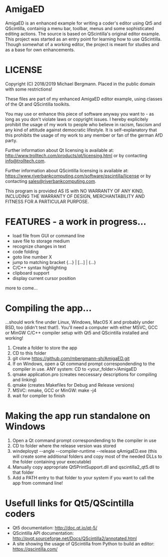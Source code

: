 # AmigaED
AmigaED is an enhanced example for writing a coder's editor using Qt5 and QScintilla, containig a menu bar, toolbar, menus and some sophisticated editing actions. The source is based on QScintilla's original editor example. This project was started as an entry point for learning how to use QScintilla. Though somewhat of a working editor, the project is meant for studies and as a base for own enhancements. 

# LICENSE
Copyright (C) 2018/2019 Michael Bergmann. Placed in the public domain with some restrictions!

These files are part of my enhanced AmigaED editor example, using classes of the Qt and QScintilla toolkits.

You may use or enhance this piece of software anyway you want to - as long as you don't violate laws or copyright issues. I hereby explicitely prohibit the usage of my work to people who believe in racism, fascism and any kind of attitude against democratic lifestyle. It is self-explanatory that this prohibits the usage of my work to any member or fan of the german AfD party.

Further information about Qt licensing is available at: http://www.trolltech.com/products/qt/licensing.html or by contacting info@trolltech.com.

Further information about QScintilla licensing is available at: https://www.riverbankcomputing.com/software/qscintilla/license or by contacting sales@riverbankcomputing.com.

This program is provided AS IS with NO WARRANTY OF ANY KIND, INCLUDING THE WARRANTY OF DESIGN, MERCHANTABILITY AND FITNESS FOR A PARTICULAR PURPOSE.
# FEATURES - a work in progress...
- load file from GUI or command line
- save file to storage medium
- recognize changes in text
- code folding
- goto line number X
- jump to matching bracket {...} | [...] | (...)
- C/C++ syntax highlighting
- clipboard support
- display current cursor position

more to come...

# Compiling the app...
...should work fine under Linux, Windows, MacOS X and probably under BSD, too (didn't test that!).
You'll need a computer with either MSVC, GCC or MinGW C/C++ compiler setup with Qt5 and QScintilla installed and working!

1. Create a folder to store the app
2. CD to this folder
3. git clone https://github.com/mbergmann-sh/AmigaED.git
4. If on Windows, open a Qt command prompt correspondending to the compiler in use. ANY system: CD to <your_folder>/AmigaED
5. qmake application.pro (creates neccessary descriptions for compiling and linking)
6. qmake (creates Makefiles for Debug and Release versions)
7. MSVC: nmake, GCC or MinGW: make -j4
8. wait for compiler to finish

# Making the app run standalone on Windows
1. Open a Qt command prompt correspondending to the compiler in use 
2. CD to folder where the release version was stored
3. windeployqt --angle --compiler-runtime --release qAmigaED.exe (this will create some additional folders and copy most of the needed DLLs to the folder containing your executable)
4. Manually copy appropriate Qt5PrintSupport.dll and qscintilla2_qt5.dll to that folder
5. Add a PATH entry to that folder to your system if you want to call the app from command line!

# Usefull links for Qt5/QScintilla coders
- Qt5 documentation: http://doc.qt.io/qt-5/ 
- QScintilla API documentation: http://pyqt.sourceforge.net/Docs/QScintilla2/annotated.html
- A site showing the usage of QScintilla from Python to build an editor: https://qscintilla.com/
